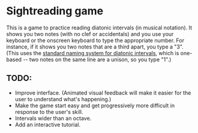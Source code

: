 Sightreading game
=================

This is a game to practice reading diatonic intervals (in musical
notation).  It shows you two notes (with no clef or accidentals) and you
use your keyboard or the onscreen keyboard to type the appropriate
number.  For instance, if it shows you two notes that are a third apart,
you type a "3".  (This uses the [standard naming system for diatonic
intervals](https://en.wikipedia.org/wiki/Interval_%28music%29#Number),
which is one-based -- two notes on the same line are a unison, so you
type "1".)

TODO:
-----

- Improve interface.  (Animated visual feedback will make it easier for the
  user to understand what's happening.)
- Make the game start easy and get progressively more difficult in response to
  the user's skill.
- Intervals wider than an octave.
- Add an interactive tutorial.
